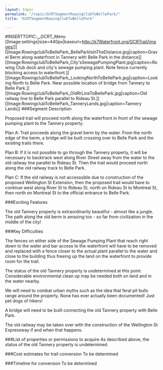 ```yaml
---
layout: topic
permalink: "/topic/GCRTSegmentRowingClubToBellePark/"
title: "GCRTSegmentRowingClubToBellePark"

---
```


#INSERTTOPIC:__GCRT_Menu
[[Image:settings|size=440px|baseuri=http://k7Waterfront.org/GCRTrail/images/]]
[[Image:RowingclubToBellePark_BelleParkIsInTheDistance.jpg|caption=Gravel Berm along waterfront in Tannery with Belle Park in the distance]]
[[Image:RowingclubToBellePark_City'sSewagePumpingPlant.jpg|caption=Rowing Club dock and city's sewage pumping plant.
Note fence currently blocking access to waterfront.]]
[[Image:RowingclubToBellePark_LookingNorthToBellePark.jpg|caption=Looking North to Belle Park.  Near possible location of bridge from Tannery to Belle Park.]]
[[Image:RowingclubToBellePark_OldRrLineToBellePark.jpg|caption=Old railway line to Belle Park parallel to Rideau St.]]
[[Image:RowingclubToBellePark_TanneryLands.jpg|caption=Tannery Lands]]
###Segment Description

Proposed trail will proceed north along the waterfront in front of the sewage pumping plant to the Tannery property.

Plan A:  Trail proceeds along the gravel berm by the water.  From the north edge of the berm, a bridge will be built crossing over to Belle Park and the existing trails there.

Plan B:  If it is not possible to go through the Tannery property, it will be necessary to backtrack west along River Street away from the water to the old railway line parallel to Rideau St.  Then the trail would proceed north along the old railway track to Belle Park.

Plan C:  If the old railway is not accesssible due to construction of the proposed Wellington St Extension, then the proposed trail would have to continue west along River St to Rideau St, north on Rideau St to Montreal St, then north on Montreal St to the official entrance to Belle Park.

###Exciting Features

The old Tannery property is extraordinarily beautiful - almost like a jungle.
The path along the old berm is amazing too - so far from civilization in the middle of the city!

###Key Difficulties

The fences on either side of the Sewage Pumping Plant that reach right down to the water and bar access to the waterfront will have to be removed and replaced with a fence closer to the actual plant parallel to the water and close to the building thus freeing up the land on the waterfront to provide room for the trail.

The status of the old Tannery property is undetermined at this point.  Considerable environmental clean up may be needed both on land and in the water nearby.

We will need to combat urban myths such as the idea that feral pit bulls range around the property.
None has ever actually been documented!  Just pet dogs of hikers!

A bridge will need to be built connecting the old Tannery property with Belle Park.

The old railway may be taken over with the construction of the Wellington St Expressway if and when that happens.

###List of properties or permissions to acquire
As described above, the status of the old Tannery property is undetermined.

###Cost estimates for trail conversion
To be determined

###Timeline for conversion
To be determined

